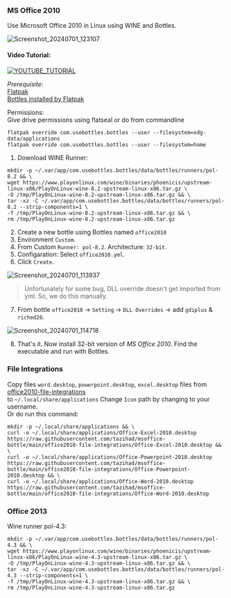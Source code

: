 ### MS Office 2010
Use Microsoft Office 2010 in Linux using WINE and Bottles.  

![Screenshot_20240701_123107](https://github.com/tazihad/msoffice-bottle/assets/19417232/6e51ebef-4e25-4a78-af1e-725c197fc8c2)  

#### Video Tutorial:  

[![YOUTUBE_TUTORIAL](https://img.youtube.com/vi/Gb95naAjBsg/0.jpg)](https://www.youtube.com/watch?v=Gb95naAjBsg)

*Prerequisite:*   
[Flatpak](https://flatpak.org/setup/)  
[Bottles installed by Flatpak](https://flathub.org/apps/com.usebottles.bottles)  

Permissions:  
Give drive permissions using flatseal or do from commandline
```
flatpak override com.usebottles.bottles --user --filesystem=xdg-data/applications
flatpak override com.usebottles.bottles --user --filesystem=home
```

1. Download WINE Runner:
```
mkdir -p ~/.var/app/com.usebottles.bottles/data/bottles/runners/pol-8.2 && \
wget https://www.playonlinux.com/wine/binaries/phoenicis/upstream-linux-x86/PlayOnLinux-wine-8.2-upstream-linux-x86.tar.gz \
-O /tmp/PlayOnLinux-wine-8.2-upstream-linux-x86.tar.gz && \
tar -xz -C ~/.var/app/com.usebottles.bottles/data/bottles/runners/pol-8.2 --strip-components=1 \
-f /tmp/PlayOnLinux-wine-8.2-upstream-linux-x86.tar.gz && \
rm /tmp/PlayOnLinux-wine-8.2-upstream-linux-x86.tar.gz
```

2. Create a new bottle using Bottles named `office2010`  
3. Environment `Custom`.  
4. From Custom `Runner: pol-8.2`. Architecture: `32-bit`.  
5. Configaration: Select `office2010.yml`.  
6. Click `Create`.
   
![Screenshot_20240701_113937](https://github.com/tazihad/msoffice-bottle/assets/19417232/916c186a-08c8-4b81-8504-21ae0bab7dd3)  

> Unfortunately for some bug, DLL override doesn't get imported from yml. So, we do this manually.
7. From bottle `office2010` -> `Setting` -> `DLL Overrides` -> add `gdiplus` & `riched20`.

![Screenshot_20240701_114718](https://github.com/tazihad/msoffice-bottle/assets/19417232/ef064bed-62aa-4349-9424-7188cb4f6cb0)  

8. That's it. Now install 32-bit version of *MS Office 2010*. Find the executable and run with Bottles.  

### File Integrations  
Copy files `word.desktop`, `powerpoint.desktop`, `excel.desktop` files from [office2010-file-integrations](https://github.com/tazihad/msoffice-bottle/tree/main/office2010-file-integrations)  
 to `~/.local/share/applications` Change `Icon` path by changing to your username.  
Or do run this command:  
```
mkdir -p ~/.local/share/applications && \
curl -o ~/.local/share/applications/Office-Excel-2010.desktop https://raw.githubusercontent.com/tazihad/msoffice-bottle/main/office2010-file-integrations/Office-Excel-2010.desktop && \
curl -o ~/.local/share/applications/Office-Powerpoint-2010.desktop https://raw.githubusercontent.com/tazihad/msoffice-bottle/main/office2010-file-integrations/Office-Powerpoint-2010.desktop && \
curl -o ~/.local/share/applications/Office-Word-2010.desktop https://raw.githubusercontent.com/tazihad/msoffice-bottle/main/office2010-file-integrations/Office-Word-2010.desktop
```


### Office 2013

Wine runner pol-4.3:
```
mkdir -p ~/.var/app/com.usebottles.bottles/data/bottles/runners/pol-4.3 && \
wget https://www.playonlinux.com/wine/binaries/phoenicis/upstream-linux-x86/PlayOnLinux-wine-4.3-upstream-linux-x86.tar.gz \
-O /tmp/PlayOnLinux-wine-4.3-upstream-linux-x86.tar.gz && \
tar -xz -C ~/.var/app/com.usebottles.bottles/data/bottles/runners/pol-4.3 --strip-components=1 \
-f /tmp/PlayOnLinux-wine-4.3-upstream-linux-x86.tar.gz && \
rm /tmp/PlayOnLinux-wine-4.3-upstream-linux-x86.tar.gz
```
